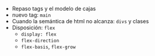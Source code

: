 * Repaso tags y el modelo de cajas
* nuevo tag: `main`
* Cuando la semántica de html no alcanza: `divs` y clases
* Disposición: `flex`
  * `display: flex`
  * `flex-direction`
  * `flex-basis`, `flex-grow`